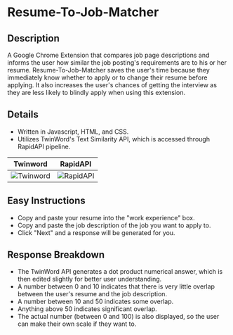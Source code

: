 # Resume-To-Job-Matcher  
## Description  
A Google Chrome Extension that compares job page descriptions and informs the user how similar the job posting's requirements are to his or her resume. Resume-To-Job-Matcher saves the user's time because they immediately know whether to apply or to change their resume before applying. It also increases the user's chances of getting the interview as they are less likely to blindly apply when using this extension.
  
## Details  
* Written in Javascript, HTML, and CSS.
* Utilizes TwinWord's Text Similarity API, which is accessed through RapidAPI pipeline.

Twinword             |  RapidAPI
:-------------------------:|:-------------------------:
![Twinword](https://speechify.com/wp-content/uploads/2022/10/twinword-ideas.png)  |  ![RapidAPI](https://rapidapi.com/static-assets/default/favicon-8e7d522e-653f-4edd-ac27-3f6ed950e45d.png)

## Easy Instructions
* Copy and paste your resume into the "work experience" box.
* Copy and paste the job description of the job you want to apply to.
* Click "Next" and a response will be generated for you.

## Response Breakdown
* The TwinWord API generates a dot product numerical answer, which is then edited slightly for better user understanding.
* A number between 0 and 10 indicates that there is very little overlap between the user's resume and the job description.
* A number between 10 and 50 indicates some overlap.
* Anything above 50 indicates significant overlap.
* The actual number (between 0 and 100) is also displayed, so the user can make their own scale if they want to.

